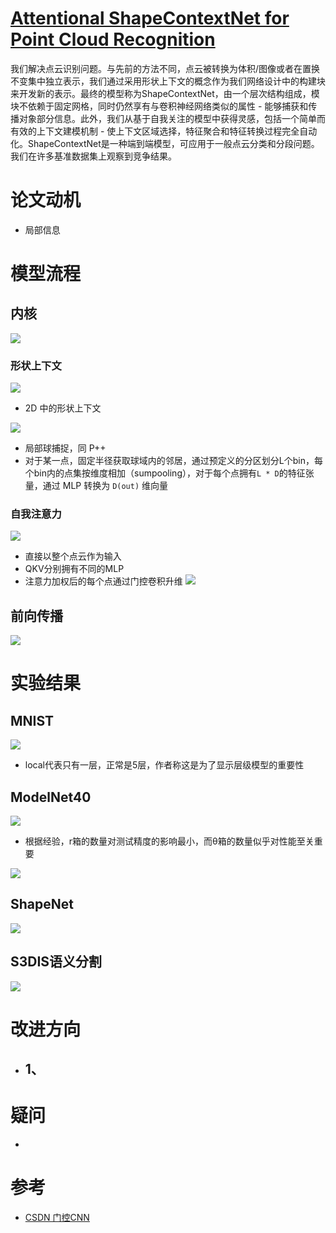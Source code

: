 # [Attentional ShapeContextNet for Point Cloud Recognition](http://tongtianta.site/paper/17417)
我们解决点云识别问题。与先前的方法不同，点云被转换为体积/图像或者在置换不变集中独立表示，我们通过采用形状上下文的概念作为我们网络设计中的构建块来开发新的表示。最终的模型称为ShapeContextNet，由一个层次结构组成，模块不依赖于固定网格，同时仍然享有与卷积神经网络类似的属性 - 能够捕获和传播对象部分信息。此外，我们从基于自我关注的模型中获得灵感，包括一个简单而有效的上下文建模机制 - 使上下文区域选择，特征聚合和特征转换过程完全自动化。ShapeContextNet是一种端到端模型，可应用于一般点云分类和分段问题。我们在许多基准数据集上观察到竞争结果。

# 论文动机
- 局部信息

# 模型流程
## 内核
![](内核.png)
### 形状上下文
![](2D分区.png)
- 2D 中的形状上下文

![](示例.png)
- 局部球捕捉，同 P++
- 对于某一点，固定半径获取球域内的邻居，通过预定义的分区划分L个bin，每个bin内的点集按维度相加（sumpooling），对于每个点拥有`L * D`的特征张量，通过 MLP 转换为 `D(out)` 维向量
### 自我注意力
![](公式1.png)
- 直接以整个点云作为输入
- QKV分别拥有不同的MLP
- 注意力加权后的每个点通过门控卷积升维 ![](门控cnn.png)
## 前向传播
![](模型.png)

# 实验结果
## MNIST
![](实验1.png)
- local代表只有一层，正常是5层，作者称这是为了显示层级模型的重要性
## ModelNet40
![](实验2.png)
- 根据经验，r箱的数量对测试精度的影响最小，而θ箱的数量似乎对性能至关重要

![](实验3.png)
## ShapeNet
![](实验4.png)
## S3DIS语义分割
![](实验5.png)
# 改进方向
- 1、
  - 
# 疑问
- 

# 参考
- [CSDN 门控CNN](https://blog.csdn.net/liuchonge/article/details/70238350)
